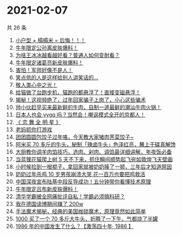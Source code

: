 # 2021-02-07

共 26 条

<!-- BEGIN ZHIHUVIDEO -->
<!-- 最后更新时间 Sun Feb 07 2021 16:07:40 GMT+0800 (CST) -->
1. [小户型 + 榻榻米 = 后悔！！！](https://www.zhihu.com/zvideo/1341382444793184256)
1. [牛年限定公孙离皮肤爆料！](https://www.zhihu.com/zvideo/1341484613341040640)
1. [为啥王冰冰越看越好看？普通人如何变耐看？](https://www.zhihu.com/zvideo/1341411925465538560)
1. [牛年限定诸葛亮新皮肤爆料！](https://www.zhihu.com/zvideo/1341480760818278400)
1. [害怕！军师好像不是人！](https://www.zhihu.com/zvideo/1341711228083871744)
1. [笑点低的人是这样给别人讲笑话的...](https://www.zhihu.com/zvideo/1339989367876808704)
1. [敬人类心中之光！](https://www.zhihu.com/zvideo/1341677463970328576)
1. [给猫做了台跑步机，猫跑的都悬浮了！直接变磁悬浮！](https://www.zhihu.com/zvideo/1341408581812527104)
1. [揭秘！这视频绝了，过年回家骗子上岗了，小心这些骗术](https://www.zhihu.com/zvideo/1341421826631712768)
1. [帅小伙赶早买来最新鲜的牛肉，自制一道最鲜的潮汕牛肉火锅！](https://www.zhihu.com/zvideo/1341361079767879680)
1. [日本人也会 yygq 吗？当然会！嘲讽模式全开的京都人！](https://www.zhihu.com/zvideo/1341433641394733056)
1. [《 恋 舞 全 明 星 》](https://www.zhihu.com/zvideo/1341490437908017152)
1. [老妈抓你打游戏](https://www.zhihu.com/zvideo/1340087771613184000)
1. [团团圆圆包饺子过年咯，今天教大家猪肉荠菜饺子~](https://www.zhihu.com/zvideo/1341406759672688640)
1. [阿米买 70 多斤的牛头，秘制「辣卤牛头」色泽红亮，蘸上干碟真解馋](https://www.zhihu.com/zvideo/1341329555370598400)
1. [大厨教你调羊肉馅技巧，选肉、剁肉、调馅最详细讲解，年夜饭必备](https://www.zhihu.com/zvideo/1341690983336005634)
1. [当蓝狸花猫爬上树 5 天不下来，抓住瞬间顺势起飞宛如敦煌飞天壁画](https://www.zhihu.com/zvideo/1341410193922473984)
1. [小时候捡到一根棍子，拿回家就被奶奶揍了一顿，三年后才知道原因](https://www.zhihu.com/zvideo/1341517578666192896)
1. [奶奶过年杀鸡 10 岁男孩崩溃大哭  花一百万也要把鸡救活](https://www.zhihu.com/zvideo/1340641254577709058)
1. [中国深夜宣布陆基中段反导成功！五分钟带你看懂技术原理](https://www.zhihu.com/zvideo/1341269230529077248)
1. [牛年限定吕布新皮肤爆料！](https://www.zhihu.com/zvideo/1341499321439772672)
1. [清华学霸被全网痛批评自私！学霸必须搞科研？](https://www.zhihu.com/zvideo/1341180660535554048)
1. [我在德国读博期间赚了 200w](https://www.zhihu.com/zvideo/1340960801528705025)
1. [手法魔术揭秘，经典的美国枷锁魔术，原理竟然如此简单](https://www.zhihu.com/zvideo/1341091861814054912)
1. [1000 买了一个 70 多斤大牛头，折腾了一下午，气都烧了半罐](https://www.zhihu.com/zvideo/1340964952849444864)
1. [1986 年的中国发生了什么？【激荡四十年· 1986 】](https://www.zhihu.com/zvideo/1341148019329372160)
<!-- END ZHIHUVIDEO -->
